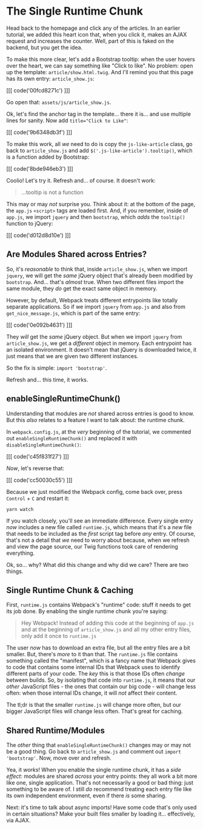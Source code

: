 # The Single Runtime Chunk

Head back to the homepage and click any of the articles. In an earlier tutorial,
we added this heart icon that, when you click it, makes an AJAX request and increases
the counter. Well, part of this is faked on the backend, but you get the idea.

To make this more clear, let's add a Bootstrap tooltip: when the user hovers over
the heart, we can say something like "Click to like". No problem: open up the
template: `article/show.html.twig`. And I'll remind you that this page has its own
entry: `article_show.js`:

[[[ code('00fcd8271c') ]]]

Go open that: `assets/js/article_show.js`.

Ok, let's find the anchor tag in the template... there it is... and use multiple
lines for sanity. Now add `title="Click to Like"`:

[[[ code('9b6348db3f') ]]]

To make this work, all *we* need to do is copy the `js-like-article` class, go
back to `article_show.js` and add `$('.js-like-article').tooltip()`, which is
a function added by Bootstrap:

[[[ code('8bde946eb3') ]]]

Coolio! Let's try it. Refresh and... of course. It doesn't work:

> ...tooltip is not a function

This may or may *not* surprise you. Think about it: at the bottom of the page,
the `app.js` `<script>` tags are loaded first. And, if you remember, inside of
`app.js`, we import `jquery` and then `bootstrap`, which *adds* the `tooltip()`
function to jQuery:

[[[ code('d012d8d10e') ]]]

## Are Modules Shared across Entries?

So, it's *reasonable* to think that, inside `article_show.js`, when we import
`jquery`, we will get the *same* jQuery object that's already been modified
by `bootstrap`. And... that's *almost* true. When two different files import
the same module, they *do* get the exact same object in memory.

However, by default, Webpack treats different entrypoints like totally separate
applications. So if we import `jquery` from `app.js` and also from
`get_nice_message.js`, which is part of the same entry:

[[[ code('0e092b4631') ]]]

They *will* get the *same* jQuery object. But when we import `jquery` from
`article_show.js`, we get a *different* object in memory. Each entrypoint
has an isolated environment. It doesn't mean that jQuery is downloaded twice,
it just means that we are given two different instances.

So the fix is simple: `import 'bootstrap'`.

Refresh and... this time, it works.

## enableSingleRuntimeChunk()

Understanding that modules are *not* shared across entries is good to know.
But this *also* relates to a feature I want to talk about: the runtime chunk.

In `webpack.config.js`, at the *very* beginning of the tutorial, we commented out
`enableSingleRuntimeChunk()` and replaced it with `disableSingleRuntimeChunk()`:

[[[ code('c45f831f27') ]]]

*Now*, let's reverse that:

[[[ code('cc50030c55') ]]]

Because we just modified the Webpack config, come back over, press `Control` + `C`
and restart it:

```terminal
yarn watch
```

If you watch closely, you'll see an immediate difference. Every single entry
*now* includes a new file called `runtime.js`, which means that it's a *new* file
that needs to be included as the *first* script tag before *any* entry. Of course,
that's not a detail that *we* need to worry about because, when we refresh and view
the page source, our Twig functions took care of rendering everything.

Ok, so... why? What did this change and why did we care? There are two things.

## Single Runtime Chunk & Caching

First, `runtime.js` contains Webpack's "runtime" code: stuff it needs
to get its job done. By enabling the single runtime chunk you're saying:

> Hey Webpack! Instead of adding this code at the beginning of `app.js` and at
> the beginning of `article_show.js` and all my other entry files, only add
> it once to `runtime.js`

The user *now* has to download an extra file, but all the entry files are a bit
smaller. But, there's *more* to it than that. The `runtime.js` file contains
something called the "manifest", which is a fancy name that Webpack gives to code
that contains some internal IDs that Webpack uses to identify different parts of
your code. The *key* this is that those IDs often *change* between builds. So,
by isolating that code into `runtime.js`, it means that our *other* JavaScript
files - the ones that contain our big code - will change less often: when
those internal IDs change, it will *not* affect their content.

The tl;dr is that the smaller `runtime.js` will change more often, but our bigger
JavaScript files will change less often. That's great for caching.

## Shared Runtime/Modules

The *other* thing that `enableSingleRuntimeChunk()` changes may or may not be a
good thing. Go back to `article_show.js` and comment out  `import 'bootstrap'`.
Now, move over and refresh.

Yea, it *works*! When you enable the single runtime chunk, it has a *side effect*:
modules are shared *across* your entry points: they all work a bit more like one,
single application. That's not necessarily a good or bad thing: just something
to be aware of. I still *do* recommend treating each entry file like its own
independent environment, even if there *is* some sharing.

Next: it's time to talk about async imports! Have some code that's only used in
certain situations? Make your built files smaller by loading it... effectively,
via AJAX.
